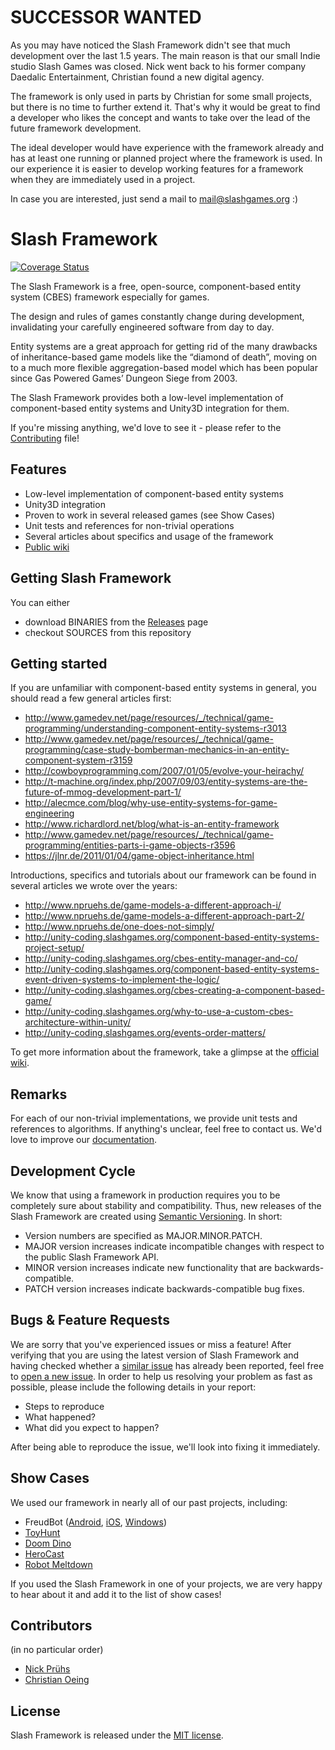# SUCCESSOR WANTED

As you may have noticed the Slash Framework didn't see that much development over the last 1.5 years. The main reason is that our small Indie studio Slash Games was closed. Nick went back to his former company Daedalic Entertainment, Christian found a new digital agency.

The framework is only used in parts by Christian for some small projects, but there is no time to further extend it. That's why it would be great to find a developer who likes the concept and wants to take over the lead of the future framework development.

The ideal developer would have experience with the framework already and has at least one running or planned project where the framework is used. In our experience it is easier to develop working features for a framework when they are immediately used in a project.

In case you are interested, just send a mail to mail@slashgames.org :)

# Slash Framework

[![Coverage Status](https://coveralls.io/repos/github/SlashGames/slash-framework/badge.svg?branch=develop&service=github)](https://coveralls.io/github/SlashGames/slash-framework?branch=develop)

The Slash Framework is a free, open-source, component-based entity system (CBES) framework especially for games.

The design and rules of games constantly change during development, invalidating your carefully engineered software from day to day. 

Entity systems are a great approach for getting rid of the many drawbacks of inheritance-based game models like the “diamond of death”, moving on to a much more flexible aggregation-based model which has been popular since Gas Powered Games’ Dungeon Siege from 2003.

The Slash Framework provides both a low-level implementation of component-based entity systems and Unity3D integration for them.

If you're missing anything, we'd love to see it - please refer to the [Contributing](https://github.com/npruehs/slash-framework/blob/master/CONTRIBUTING.md) file!

## Features

* Low-level implementation of component-based entity systems
* Unity3D integration
* Proven to work in several released games (see Show Cases)
* Unit tests and references for non-trivial operations
* Several articles about specifics and usage of the framework
* [Public wiki](https://github.com/SlashGames/slash-framework/wiki)

## Getting Slash Framework

You can either

* download BINARIES from the [Releases](https://github.com/SlashGames/slash-framework/releases) page
* checkout SOURCES from this repository

## Getting started

If you are unfamiliar with component-based entity systems in general, you should read a few general articles first:

* http://www.gamedev.net/page/resources/_/technical/game-programming/understanding-component-entity-systems-r3013
* http://www.gamedev.net/page/resources/_/technical/game-programming/case-study-bomberman-mechanics-in-an-entity-component-system-r3159
* http://cowboyprogramming.com/2007/01/05/evolve-your-heirachy/
* http://t-machine.org/index.php/2007/09/03/entity-systems-are-the-future-of-mmog-development-part-1/
* http://alecmce.com/blog/why-use-entity-systems-for-game-engineering
* http://www.richardlord.net/blog/what-is-an-entity-framework
* http://www.gamedev.net/page/resources/_/technical/game-programming/entities-parts-i-game-objects-r3596
* https://jlnr.de/2011/01/04/game-object-inheritance.html

Introductions, specifics and tutorials about our framework can be found in several articles we wrote over the years:

* http://www.npruehs.de/game-models-a-different-approach-i/
* http://www.npruehs.de/game-models-a-different-approach-part-2/
* http://www.npruehs.de/one-does-not-simply/
* http://unity-coding.slashgames.org/component-based-entity-systems-project-setup/
* http://unity-coding.slashgames.org/cbes-entity-manager-and-co/
* http://unity-coding.slashgames.org/component-based-entity-systems-event-driven-systems-to-implement-the-logic/
* http://unity-coding.slashgames.org/cbes-creating-a-component-based-game/
* http://unity-coding.slashgames.org/why-to-use-a-custom-cbes-architecture-within-unity/
* http://unity-coding.slashgames.org/events-order-matters/

To get more information about the framework, take a glimpse at the [official wiki](https://github.com/SlashGames/slash-framework/wiki).

## Remarks

For each of our non-trivial implementations, we provide unit tests and references to algorithms. If anything's unclear, feel free to contact us. We'd love to improve our [documentation](https://github.com/SlashGames/slash-framework/wiki).

## Development Cycle

We know that using a framework in production requires you to be completely sure about stability and compatibility. Thus, new releases of the Slash Framework are created using [Semantic Versioning](http://semver.org/). In short:

* Version numbers are specified as MAJOR.MINOR.PATCH.
* MAJOR version increases indicate incompatible changes with respect to the public Slash Framework API.
* MINOR version increases indicate new functionality that are backwards-compatible.
* PATCH version increases indicate backwards-compatible bug fixes.

## Bugs & Feature Requests

We are sorry that you've experienced issues or miss a feature! After verifying that you are using the latest version of Slash Framework and having checked whether a [similar issue](https://github.com/SlashGames/slash-framework/issues) has already been reported, feel free to [open a new issue](https://github.com/SlashGames/slash-framework/issues/new). In order to help us resolving your problem as fast as possible, please include the following details in your report:

* Steps to reproduce
* What happened?
* What did you expect to happen?

After being able to reproduce the issue, we'll look into fixing it immediately.

## Show Cases

We used our framework in nearly all of our past projects, including:

* FreudBot ([Android](https://play.google.com/store/apps/details?id=org.slashgames.FreudBot.AdFree), [iOS](https://itunes.apple.com/us/app/freudbot/id930042591), [Windows](https://www.microsoft.com/en-us/store/games/freudbot/9wzdncrdfr7p))
* [ToyHunt](http://www.slashgames.org/toyhunt/)
* [Doom Dino](http://www.slashgames.org/doom-dino/)
* [HeroCast](http://www.slashgames.org/herocast/)
* [Robot Meltdown](http://www.slashgames.org/robot-meltdown/)

If you used the Slash Framework in one of your projects, we are very happy to hear about it and add it to the list of show cases!

## Contributors

(in no particular order)

* [Nick Prühs](https://github.com/npruehs)
* [Christian Oeing](https://github.com/coeing)

## License

Slash Framework is released under the [MIT license](https://github.com/SlashGames/slash-framework/blob/master/LICENSE).
